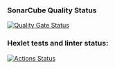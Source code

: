 ### SonarCube Quality Status
[![Quality Gate Status](https://sonarcloud.io/api/project_badges/measure?project=Kustikov_python-project-49&metric=alert_status)](https://sonarcloud.io/summary/new_code?id=Kustikov_python-project-49)


### Hexlet tests and linter status:
[![Actions Status](https://github.com/Kustikov/python-project-49/actions/workflows/hexlet-check.yml/badge.svg)](https://github.com/Kustikov/python-project-49/actions)
